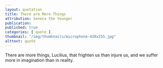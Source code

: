 ```yaml
---
layout: quotation
title: There are More Things
attribution: Seneca the Younger
publication: 
published: true
categories: [ quote ]
thumbnail: "/img/thumbnails/microphone-420x255.jpg"
alttext: quote
---
```


There are more things, Lucilius, that frighten us than injure us, 
and we suffer more in imagination than in reality.
